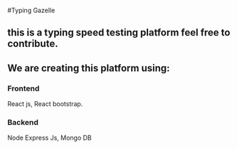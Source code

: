 #Typing Gazelle

## this is a typing speed testing platform feel free to contribute.

## We are creating this platform using:

### Frontend
 React js, React bootstrap.

### Backend
Node Express Js, Mongo DB